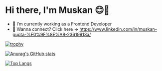 # Hi there, I'm Muskan &#128522;👋

- 🔭 I’m currently working as a Frontend Developer
- 🌱 Wanna connect? Click here -> https://www.linkedin.com/in/muskan-gupta-%F0%9F%8E%A8-23619913a/

[![trophy](https://github-profile-trophy.vercel.app/?username=muskangupta423&theme=flat&margin-w=15&margin-h=15)](https://github.com/muskangupta423/)

[![Anurag's GitHub stats](https://github-readme-stats.vercel.app/api?username=muskangupta423&show_icons=true&count_private=true)](https://github.com/muskangupta423/)

[![Top Langs](https://github-readme-stats.vercel.app/api/top-langs/?username=muskangupta423&count_private=true&langs_count=10)](https://github.com/muskangupta423/)

